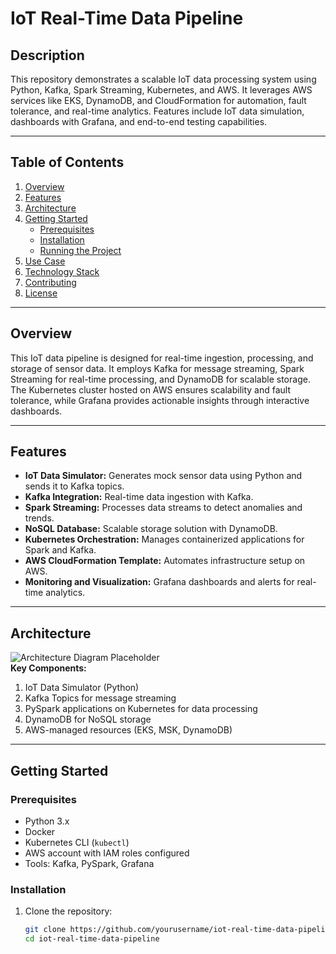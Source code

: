 # IoT Real-Time Data Pipeline

## Description
This repository demonstrates a scalable IoT data processing system using Python, Kafka, Spark Streaming, Kubernetes, and AWS. It leverages AWS services like EKS, DynamoDB, and CloudFormation for automation, fault tolerance, and real-time analytics. Features include IoT data simulation, dashboards with Grafana, and end-to-end testing capabilities.

---

## Table of Contents
1. [Overview](#overview)
2. [Features](#features)
3. [Architecture](#architecture)
4. [Getting Started](#getting-started)
   - [Prerequisites](#prerequisites)
   - [Installation](#installation)
   - [Running the Project](#running-the-project)
5. [Use Case](#use-case)
6. [Technology Stack](#technology-stack)
7. [Contributing](#contributing)
8. [License](#license)

---

## Overview
This IoT data pipeline is designed for real-time ingestion, processing, and storage of sensor data. It employs Kafka for message streaming, Spark Streaming for real-time processing, and DynamoDB for scalable storage. The Kubernetes cluster hosted on AWS ensures scalability and fault tolerance, while Grafana provides actionable insights through interactive dashboards.

---

## Features
- **IoT Data Simulator:** Generates mock sensor data using Python and sends it to Kafka topics.
- **Kafka Integration:** Real-time data ingestion with Kafka.
- **Spark Streaming:** Processes data streams to detect anomalies and trends.
- **NoSQL Database:** Scalable storage solution with DynamoDB.
- **Kubernetes Orchestration:** Manages containerized applications for Spark and Kafka.
- **AWS CloudFormation Template:** Automates infrastructure setup on AWS.
- **Monitoring and Visualization:** Grafana dashboards and alerts for real-time analytics.

---

## Architecture
![Architecture Diagram Placeholder](#)  
**Key Components:**
1. IoT Data Simulator (Python)
2. Kafka Topics for message streaming
3. PySpark applications on Kubernetes for data processing
4. DynamoDB for NoSQL storage
5. AWS-managed resources (EKS, MSK, DynamoDB)

---

## Getting Started

### Prerequisites
- Python 3.x
- Docker
- Kubernetes CLI (`kubectl`)
- AWS account with IAM roles configured
- Tools: Kafka, PySpark, Grafana

### Installation
1. Clone the repository:
   ```bash
   git clone https://github.com/yourusername/iot-real-time-data-pipeline.git
   cd iot-real-time-data-pipeline